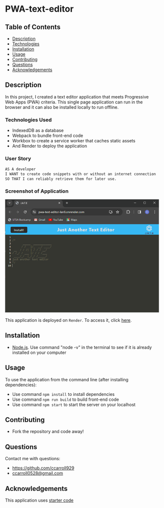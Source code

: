 # PWA-text-editor

 ## Table of Contents
  * [Description](#description)
  * [Technologies](#technologies-used)
  * [Installation](#installation)
  * [Usage](#usage)
  * [Contributing](#contributing)
  * [Questions](#questions) 
  * [Acknowledgements](#acknowledgements)

## Description

In this project, I created a text editor application that meets Progressive Web Apps (PWA) criteria. This single page application can run in the browser and it can also be installed locally to run offline. 

### Technologies Used
- IndexedDB as a database
- Webpack to bundle front-end code
- Workbox to create a service worker that caches static assets
- And Render to deploy the application 

### User Story

```
AS A developer
I WANT to create code snippets with or without an internet connection
SO THAT I can reliably retrieve them for later use.
```

### Screenshot of Application
![Screenshot of application](./assets/images/PWA-text-editor-screenshot.png)

This application is deployed on `Render`. To access it, click [here](https://pwa-text-editor-lan8.onrender.com/).

## Installation
  * [Node.js](https://nodejs.org/en). Use command "node -v" in the terminal to see if it is already installed on your computer

## Usage
To use the application from the command line (after installing dependencies):
- Use command `npm install` to install dependencies
- Use command `npm run build` to build front-end code
- Use command `npm start` to start the server on your localhost

## Contributing 
- Fork the repository and code away! 


## Questions
Contact me with questions: 
- https://github.com/ccarroll929 
- ccarroll0528@gmail.com

## Acknowledgements 
This application uses [starter code](https://github.com/coding-boot-camp/cautious-meme) 
